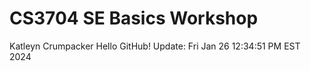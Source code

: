 # CS3704 SE Basics Workshop
Katleyn Crumpacker 
Hello GitHub! Update: Fri Jan 26 12:34:51 PM EST 2024
